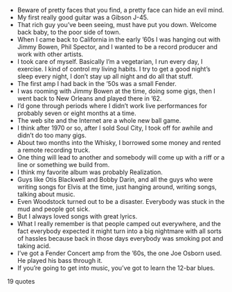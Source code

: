  - Beware of pretty faces that you find, a pretty face can hide an evil mind.
 - My first really good guitar was a Gibson J-45.
 - That rich guy you’ve been seeing, must have put you down. Welcome back baby, to the poor side of town.
 - When I came back to California in the early ’60s I was hanging out with Jimmy Bowen, Phil Spector, and I wanted to be a record producer and work with other artists.
 - I took care of myself. Basically I’m a vegetarian, I run every day, I exercise. I kind of control my living habits. I try to get a good night’s sleep every night, I don’t stay up all night and do all that stuff.
 - The first amp I had back in the ’50s was a small Fender.
 - I was rooming with Jimmy Bowen at the time, doing some gigs, then I went back to New Orleans and played there in ’62.
 - I’d gone through periods where I didn’t work live performances for probably seven or eight months at a time.
 - The web site and the Internet are a whole new ball game.
 - I think after 1970 or so, after I sold Soul City, I took off for awhile and didn’t do too many gigs.
 - About two months into the Whisky, I borrowed some money and rented a remote recording truck.
 - One thing will lead to another and somebody will come up with a riff or a line or something we build from.
 - I think my favorite album was probably Realization.
 - Guys like Otis Blackwell and Bobby Darin, and all the guys who were writing songs for Elvis at the time, just hanging around, writing songs, talking about music.
 - Even Woodstock turned out to be a disaster. Everybody was stuck in the mud and people got sick.
 - But I always loved songs with great lyrics.
 - What I really remember is that people camped out everywhere, and the fact everybody expected it might turn into a big nightmare with all sorts of hassles because back in those days everybody was smoking pot and taking acid.
 - I’ve got a Fender Concert amp from the ’60s, the one Joe Osborn used. He played his bass through it.
 - If you’re going to get into music, you’ve got to learn the 12-bar blues.

19 quotes